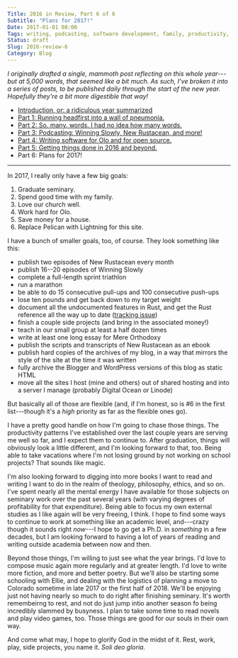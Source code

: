 ```yaml
---
Title: 2016 in Review, Part 6 of 6
Subtitle: "Plans for 2017!"
Date: 2017-01-01 08:00
Tags: writing, podcasting, software development, family, productivity, fitness, 2016-in-review
Status: draft
Slug: 2016-review-6
Category: Blog
---
```


<i class='editorial'>I originally drafted a single, mammoth post reflecting on this whole year---but at 5,000 words, that seemed like a bit much. As such, I've broken it into a series of posts, to be published daily through the start of the new year. Hopefully they're a bit more digestible that way!</i>

- [Introduction, or: a ridiculous year summarized][intro]
- [Part 1: Running headfirst into a wall of pneumonia.][part-1]
- [Part 2: So. many. words. I had no idea how many words.][part-2]
- [Part 3: Podcasting: Winning Slowly, New Rustacean, and more!][part-3]
- [Part 4: Writing software for Olo and for open source.][part-4]
- [Part 5: Getting things done in 2016 and beyond.][part-5]
- Part 6: Plans for 2017!

[intro]: http://www.chriskrycho.com/2016/2016-review-intro.html
[part-1]: http://www.chriskrycho.com/2016/2016-review-1.html
[part-2]: http://www.chriskrycho.com/2016/2016-review-2.html
[part-3]: http://www.chriskrycho.com/2016/2016-review-3.html
[part-4]: http://www.chriskrycho.com/2016/2016-review-4.html
[part-5]: http://www.chriskrycho.com/2016/2016-review-5.html
[part-6]: http://www.chriskrycho.com/2017/2016-review-6.html

---

In 2017, I really only have a few big goals:

1. Graduate seminary.
2. Spend good time with my family.
3. Love our church well.
4. Work hard for Olo.
5. Save money for a house.
6. Replace Pelican with Lightning for this site.

I have a bunch of smaller goals, too, of course. They look something like this:

- publish two episodes of New Rustacean every month
- publish 16--20 episodes of Winning Slowly
- complete a full-length sprint triathlon
- run a marathon
- be able to do 15 consecutive pull-ups and 100 consecutive push-ups
- lose ten pounds and get back down to my target weight
- document all the undocumented features in Rust, and get the Rust reference all the way up to date ([tracking issue])
- finish a couple side projects (and bring in the associated money!)
- teach in our small group at least a half dozen times
- write at least one long essay for Mere Orthodoxy
- publish the scripts and transcripts of New Rustacean as an ebook
- publish hard copies of the archives of my blog, in a way that mirrors the style of the site at the time it was written
- fully archive the Blogger and WordPress versions of this blog as static HTML
- move all the sites I host (mine and others) out of shared hosting and into a server I manage (probably Digital Ocean or Linode)

[tracking issue]: https://github.com/rust-lang/rust/issues/38643

But basically all of those are flexible (and, if I'm honest, so is #6 in the first list---though it's a *high* priority as far as the flexible ones go).

I have a pretty good handle on how I'm going to chase those things. The productivity patterns I've established over the last couple years are serving me well so far, and I expect them to continue to. After graduation, things will obviously look a little different, and I'm looking forward to that, too. Being able to take vacations where I'm not losing ground by not working on school projects? That sounds like magic.

I'm also looking forward to digging into more books I want to read and writing I want to do in the realm of theology, philosophy, ethics, and so on. I've spent nearly all the mental energy I have available for those subjects on seminary work over the past several years (with varying degrees of profitability for that expenditure). Being able to focus my own external studies as I like again will be very freeing, I think. I hope to find some ways to continue to work at something like an academic level, and---crazy though it sounds right *now*---I hope to go get a Ph.D. in *something* in a few decades, but I am looking forward to having a lot of years of reading and writing outside academia between now and then.

Beyond those things, I'm willing to just see what the year brings. I'd love to compose music again more regularly and at greater length. I'd love to write more fiction, and more and better poetry. But we'll also be starting some schooling with Ellie, and dealing with the logistics of planning a move to Colorado sometime in late 2017 or the first half of 2018. We'll be enjoying just not having nearly so much to do right after finishing seminary. It's worth remembeirng to rest, and not do just jump intio another season fo being incredibly slammed by busyness. I plan to take some time to read novels and play video games, too. Those things are good for our souls in their own way.

And come what may, I hope to glorify God in the midst of it. Rest, work, play, side projects, you name it. _Soli deo gloria._

